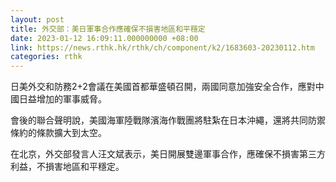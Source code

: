 ```yaml
---
layout: post
title: 外交部：美日軍事合作應確保不損害地區和平穩定
date: 2023-01-12 16:09:11.000000000 +08:00
link: https://news.rthk.hk/rthk/ch/component/k2/1683603-20230112.htm
categories: rthk
---
```


日美外交和防務2+2會議在美國首都華盛頓召開，兩國同意加強安全合作，應對中國日益增加的軍事威脅。

會後的聯合聲明說，美國海軍陸戰隊濱海作戰團將駐紮在日本沖繩，還將共同防禦條約的條款擴大到太空。

在北京，外交部發言人汪文斌表示，美日開展雙邊軍事合作，應確保不損害第三方利益，不損害地區和平穩定。

